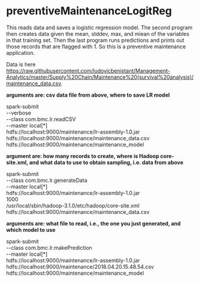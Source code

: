 # preventiveMaintenanceLogitReg

This reads data and saves a logistic regression model.  The second program then creates data given the mean, stddev, max, and miean of the variables in that training set.  Then the last program runs predictions and prints out those records that are flagged with 1.  So this is a preventive maintenance application.

Data is here https://raw.githubusercontent.com/ludovicbenistant/Management-Analytics/master/Supply%20Chain/Maintenance%20(survival%20analysis)/maintenance_data.csv.

**arguments are:  csv data file from above, where to save LR model**

spark-submit \
  --verbose \
  --class com.bmc.lr.readCSV \
  --master local[*] \
   hdfs://localhost:9000/maintenance/lr-assembly-1.0.jar \
  hdfs://localhost:9000/maintenance/maintenance_data.csv \
  hdfs://localhost:9000/maintenance/maintenance_model
  
  
**argument are:  how many records to create, where is Hadoop core-site.xml, and what data to use to obtain sampling, i.e. data from above**

spark-submit \
  --class com.bmc.lr.generateData \
  --master local[*] \
 hdfs://localhost:9000/maintenance/lr-assembly-1.0.jar \
1000 \
/usr/local/sbin/hadoop-3.1.0/etc/hadoop/core-site.xml \
 hdfs://localhost:9000/maintenance/maintenance_data.csv  
  


**arguments are: what file to read, i.e., the one you just generated, and which model to use**

spark-submit \
  --class com.bmc.lr.makePrediction \
  --master local[*] \
   hdfs://localhost:9000/maintenance/lr-assembly-1.0.jar \
hdfs://localhost:9000/maintenance/2018.04.20.15.48.54.csv \
  hdfs://localhost:9000/maintenance/maintenance_model  
  




